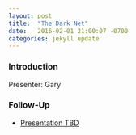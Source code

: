 ```yaml
---
layout: post
title:  "The Dark Net"
date:   2016-02-01 21:00:07 -0700
categories: jekyll update
---
```


### Introduction

Presenter: Gary

### Follow-Up

* [Presentation TBD](/assets/present/tbd.pdf) 

